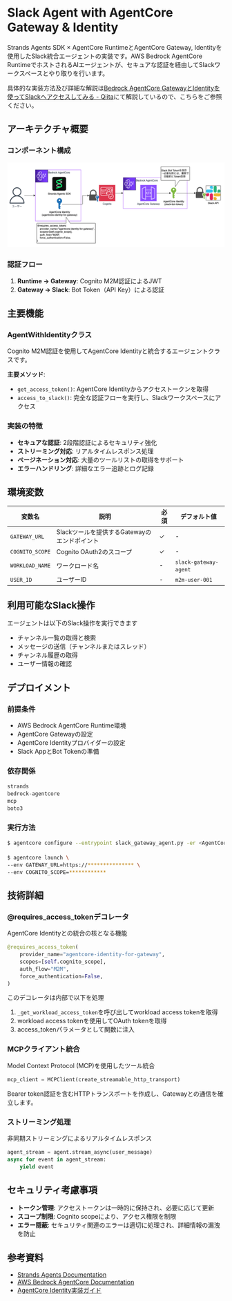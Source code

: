 # Slack Agent with AgentCore Gateway & Identity

Strands Agents SDK × AgentCore RuntimeとAgentCore Gateway, Identityを使用したSlack統合エージェントの実装です。AWS Bedrock AgentCore RuntimeでホストされるAIエージェントが、セキュアな認証を経由してSlackワークスペースとやり取りを行います。

具体的な実装方法及び詳細な解説は[Bedrock AgentCore GatewayとIdentityを使ってSlackへアクセスしてみる - Qiita](https://qiita.com/har1101/items/aae967fa157b01e414a9)にて解説しているので、こちらをご参照ください。

## アーキテクチャ概要

### コンポーネント構成

![alt text](<architecture.png>)

### 認証フロー

1. **Runtime → Gateway**: Cognito M2M認証によるJWT
2. **Gateway → Slack**: Bot Token（API Key）による認証

## 主要機能

### AgentWithIdentityクラス

Cognito M2M認証を使用してAgentCore Identityと統合するエージェントクラスです。

**主要メソッド**:

- `get_access_token()`: AgentCore Identityからアクセストークンを取得
- `access_to_slack()`: 完全な認証フローを実行し、Slackワークスペースにアクセス

### 実装の特徴

- **セキュアな認証**: 2段階認証によるセキュリティ強化
- **ストリーミング対応**: リアルタイムレスポンス処理
- **ページネーション対応**: 大量のツールリストの取得をサポート
- **エラーハンドリング**: 詳細なエラー追跡とログ記録

## 環境変数

| 変数名 | 説明 | 必須 | デフォルト値 |
|--------|------|------|------------|
| `GATEWAY_URL` | Slackツールを提供するGatewayのエンドポイント | ✓ | - |
| `COGNITO_SCOPE` | Cognito OAuth2のスコープ | ✓ | - |
| `WORKLOAD_NAME` | ワークロード名 | - | `slack-gateway-agent` |
| `USER_ID` | ユーザーID | - | `m2m-user-001` |

## 利用可能なSlack操作

エージェントは以下のSlack操作を実行できます

- チャンネル一覧の取得と検索
- メッセージの送信（チャンネルまたはスレッド）
- チャンネル履歴の取得
- ユーザー情報の確認

## デプロイメント

### 前提条件

- AWS Bedrock AgentCore Runtime環境
- AgentCore Gatewayの設定
- AgentCore Identityプロバイダーの設定
- Slack AppとBot Tokenの準備

### 依存関係

```python
strands
bedrock-agentcore
mcp
boto3
```

### 実行方法

```bash
$ agentcore configure --entrypoint slack_gateway_agent.py -er <AgentCore RuntimeサービスロールARN>

$ agentcore launch \
--env GATEWAY_URL=https://*************** \
--env COGNITO_SCOPE=************ 
```

## 技術詳細

### @requires_access_tokenデコレータ

AgentCore Identityとの統合の核となる機能

```python
@requires_access_token(
    provider_name="agentcore-identity-for-gateway",
    scopes=[self.cognito_scope],
    auth_flow="M2M",
    force_authentication=False,
)
```

このデコレータは内部で以下を処理

1. `_get_workload_access_token`を呼び出してworkload access tokenを取得
2. workload access tokenを使用してOAuth tokenを取得
3. access_tokenパラメータとして関数に注入

### MCPクライアント統合

Model Context Protocol (MCP)を使用したツール統合

```python
mcp_client = MCPClient(create_streamable_http_transport)
```

Bearer token認証を含むHTTPトランスポートを作成し、Gatewayとの通信を確立します。

### ストリーミング処理

非同期ストリーミングによるリアルタイムレスポンス

```python
agent_stream = agent.stream_async(user_message)
async for event in agent_stream:
    yield event
```

## セキュリティ考慮事項

- **トークン管理**: アクセストークンは一時的に保持され、必要に応じて更新
- **スコープ制限**: Cognito scopeにより、アクセス権限を制限
- **エラー隠蔽**: セキュリティ関連のエラーは適切に処理され、詳細情報の漏洩を防止

## 参考資料

- [Strands Agents Documentation](https://strandsagents.com)
- [AWS Bedrock AgentCore Documentation](https://docs.aws.amazon.com/bedrock/)
- [AgentCore Identity実装ガイド](https://qiita.com/har1101/items/aae967fa157b01e414a9)
